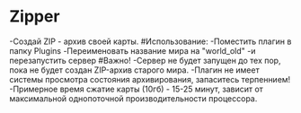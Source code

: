 # Zipper
 -Создай ZIP - архив своей карты.
#Использование:
 -Поместить плагин в папку Plugins
 -Переименовать название мира на "world_old"
 -и перезапустить сервер
#Важно!
 -Сервер не будет запущен до тех пор, пока не будет создан ZIP-архив старого мира.
 -Плагин не имеет системы просмотра состояния архивирования, запаситесь терпеннием!
 -Примерное время сжатие карты (10гб) - 15-25 минут, зависит от максимальной однопоточной производительности процессора.
